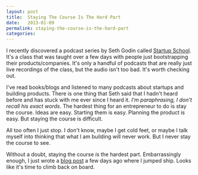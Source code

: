 ```yaml
---
layout: post
title:  Staying The Course Is The Hard Part
date:   2013-01-09
permalink: staying-the-course-is-the-hard-part
categories:
---
```


I recently discovered a podcast series by Seth Godin called [Startup School](https://itunes.apple.com/us/podcast/seth-godins-startup-school/id566985370). It's a class that was taught over a few days with people just bootstrapping their products/companies. It's only a handful of podcasts that are really just live recordings of the class, but the audio isn't too bad. It's worth checking out.

I've read books/blogs and listened to many podcasts about startups and building products. There is one thing that Seth said that I hadn't heard before and has stuck with me ever since I heard it. *I'm paraphrasing, I don't recall his exact words*. The hardest thing for an entrepreneur to do is stay the course. Ideas are easy. Starting them is easy. Planning the product is easy. But staying the course is difficult.

All too often I just stop. I don't know, maybe I get cold feet, or maybe I talk myself into thinking that what I am building will never work. But I never stay the course to see.

Without a doubt, staying the course *is* the hardest part. Embarrassingly enough, I just wrote a [blog post](http://scottradcliff.com/post/this_feels_too_much_like_work) a few days ago where I jumped ship. Looks like it's time to climb back on board.
